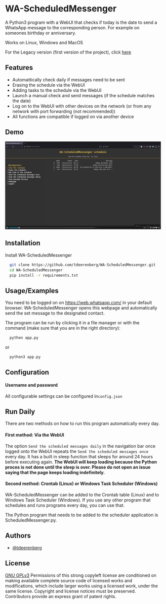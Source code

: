 # WA-ScheduledMessenger
A Python3 program with a WebUI that checks if today is the date to send a WhatsApp message to the corresponding person. For example on someones birthday or anniversary.

Works on Linux, Windows and MacOS

For the Legacy version (first version of the project), click [here](https://github.com/tdeerenberg/WA-ScheduledMessenger/tree/main/legacy)
## Features

- Automattically check daily if messages need to be sent
- Erasing the schedule via the WebUI
- Adding tasks to the schedule via the WebUI
- Launch a manual check and send messages (if the schedule matches the date)
- Log on to the WebUI with other devices on the network (or from any network with port forwarding (not recommended))
- All functions are compatible if logged on via another device

## Demo
[![Watch the video](https://github.com/tdeerenberg/WA-ScheduledMessenger/blob/main/demo-thumbnail.png)](https://raw.githubusercontent.com/tdeerenberg/WA-ScheduledMessenger/main/demo.mp4)
## Installation

Install WA-ScheduledMessenger

```bash
  git clone https://github.com/tdeerenberg/WA-ScheduledMessenger.git
  cd WA-ScheduledMessenger
  pip install -r requirements.txt
```
    
## Usage/Examples

You need to be logged on on https://web.whatsapp.com/ in your default browser. WA-ScheduledMessenger opens this webpage and automatically send the set message to the designated contact.

The program can be run by clicking it in a file manager or with the command (make sure that you are in the right directory):
```bash
  python app.py
```
or
```bash
  python3 app.py
```
## Configuration

#### Username and password
All configurable settings can be configured in`config.json`

## Run Daily

There are two methods on how to run this program automatically every day.

#### First method: Via the WebUI
The option `Send the scheduled messages daily` in the navigation bar once logged onto the WebUI repeats the `Send the scheduled messages once` every day. It has a built in sleep function that sleeps for around 24 hours before executing again. **The WebUI will keep loading because the Python proces is not done until the sleep is over. Please do not open an issue saying that the page keeps loading indefinitely.**

#### Second method: Crontab (Linux) or Windows Task Scheduler (Windows)
WA-ScheduledMessenger can be added to the Crontab table (Linux) and to Windows Task Scheduler (Windows). If you use any other program that schedules and runs programs every day, you can use that.

The Python program that needs to be added to the scheduler application is ScheduledMessenger.py.

## Authors

- [@tdeerenberg](https://www.github.com/tdeerenberg)


## License

[GNU GPLv3](https://choosealicense.com/licenses/gpl-3.0/)
Permissions of this strong copyleft license are conditioned on making available complete source code of licensed works and modifications, which include larger works using a licensed work, under the same license. Copyright and license notices must be preserved. Contributors provide an express grant of patent rights. 
